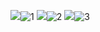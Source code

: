 ![](1.png)![1](https://user-images.githubusercontent.com/75069359/118768821-099e7080-b8b2-11eb-90ec-2059b7069591.png)
![](2.png)![2](https://user-images.githubusercontent.com/75069359/118768841-102ce800-b8b2-11eb-9d3c-a1d45a539d5f.png)
![](3.png)![3](https://user-images.githubusercontent.com/75069359/118768869-16bb5f80-b8b2-11eb-8108-aa2c162cbc1e.png)
